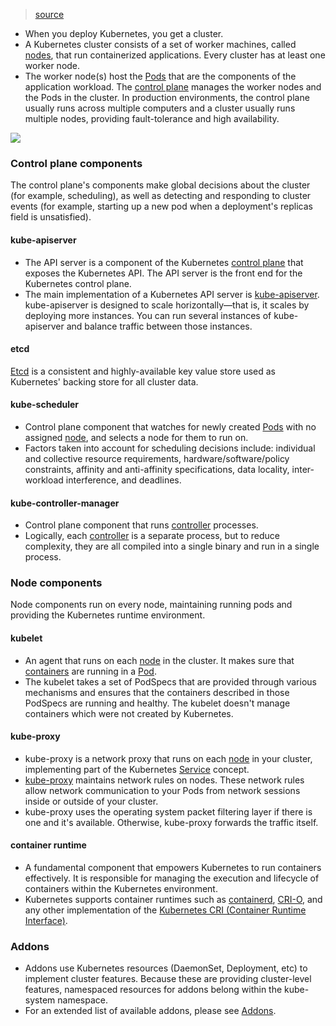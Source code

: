 > [source](https://kubernetes.io/docs/concepts/overview/components/)

* When you deploy Kubernetes, you get a cluster.
* A Kubernetes cluster consists of a set of worker machines, called [nodes](https://kubernetes.io/docs/concepts/architecture/nodes/), that run containerized applications. Every cluster has at least one worker node.
* The worker node(s) host the [Pods](https://kubernetes.io/docs/concepts/workloads/pods/) that are the components of the application workload. The [control plane](https://kubernetes.io/docs/reference/glossary/?all=true#term-control-plane) manages the worker nodes and the Pods in the cluster. In production environments, the control plane usually runs across multiple computers and a cluster usually runs multiple nodes, providing fault-tolerance and high availability.

![](https://d33wubrfki0l68.cloudfront.net/2475489eaf20163ec0f54ddc1d92aa8d4c87c96b/e7c81/images/docs/components-of-kubernetes.svg)

### Control plane components
The control plane's components make global decisions about the cluster (for example, scheduling), as well as detecting and responding to cluster events (for example, starting up a new pod when a deployment's replicas field is unsatisfied).

#### kube-apiserver
* The API server is a component of the Kubernetes [control plane](https://kubernetes.io/docs/reference/glossary/?all=true#term-control-plane) that exposes the Kubernetes API. The API server is the front end for the Kubernetes control plane.
* The main implementation of a Kubernetes API server is [kube-apiserver](https://kubernetes.io/docs/reference/generated/kube-apiserver/). kube-apiserver is designed to scale horizontally—that is, it scales by deploying more instances. You can run several instances of kube-apiserver and balance traffic between those instances.

#### etcd
[Etcd](https://etcd.io/docs/) is a consistent and highly-available key value store used as Kubernetes' backing store for all cluster data.

#### kube-scheduler
* Control plane component that watches for newly created [Pods](https://kubernetes.io/docs/concepts/workloads/pods/) with no assigned [node](https://kubernetes.io/docs/concepts/architecture/nodes/), and selects a node for them to run on.
* Factors taken into account for scheduling decisions include: individual and collective resource requirements, hardware/software/policy constraints, affinity and anti-affinity specifications, data locality, inter-workload interference, and deadlines.

#### kube-controller-manager
* Control plane component that runs [controller](https://kubernetes.io/docs/concepts/architecture/controller/) processes.
* Logically, each [controller](https://kubernetes.io/docs/concepts/architecture/controller/) is a separate process, but to reduce complexity, they are all compiled into a single binary and run in a single process.

### Node components
Node components run on every node, maintaining running pods and providing the Kubernetes runtime environment.

#### kubelet
* An agent that runs on each [node](https://kubernetes.io/docs/concepts/architecture/nodes/) in the cluster. It makes sure that [containers](https://kubernetes.io/docs/concepts/containers/) are running in a [Pod](https://kubernetes.io/docs/concepts/workloads/pods/).
* The kubelet takes a set of PodSpecs that are provided through various mechanisms and ensures that the containers described in those PodSpecs are running and healthy. The kubelet doesn't manage containers which were not created by Kubernetes.

#### kube-proxy
* kube-proxy is a network proxy that runs on each [node](https://kubernetes.io/docs/concepts/architecture/nodes/) in your cluster, implementing part of the Kubernetes [Service](https://kubernetes.io/docs/concepts/services-networking/service/) concept.
* [kube-proxy]([kube-proxy](https://kubernetes.io/docs/reference/command-line-tools-reference/kube-proxy/) maintains network rules on nodes. These network rules allow network communication to your Pods from network sessions inside or outside of your cluster.) maintains network rules on nodes. These network rules allow network communication to your Pods from network sessions inside or outside of your cluster.
* kube-proxy uses the operating system packet filtering layer if there is one and it's available. Otherwise, kube-proxy forwards the traffic itself.

#### container runtime
* A fundamental component that empowers Kubernetes to run containers effectively. It is responsible for managing the execution and lifecycle of containers within the Kubernetes environment.
* Kubernetes supports container runtimes such as [containerd](https://containerd.io/docs/), [CRI-O](https://cri-o.io/#what-is-cri-o), and any other implementation of the [Kubernetes CRI (Container Runtime Interface)](https://github.com/kubernetes/community/blob/master/contributors/devel/sig-node/container-runtime-interface.md).

### Addons
* Addons use Kubernetes resources (DaemonSet, Deployment, etc) to implement cluster features. Because these are providing cluster-level features, namespaced resources for addons belong within the kube-system namespace.
* For an extended list of available addons, please see [Addons](https://kubernetes.io/docs/concepts/cluster-administration/addons/).
